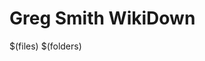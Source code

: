 # Greg Smith WikiDown

$(files)
$(folders)
<!--stackedit_data:
eyJoaXN0b3J5IjpbLTE4MTk4NDgzNjksNzc1MDAxMTQ5LC0xNj
k0MTIwMjU3LC0xNDc4ODU0MTQsLTUzMDQwOTQzXX0=
-->
